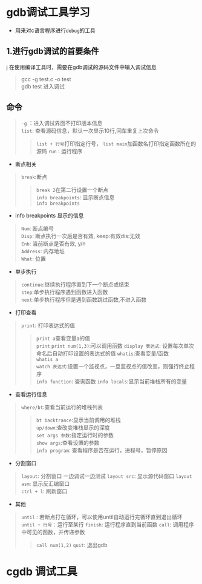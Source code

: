 # gdb调试工具学习

* 用来对c语言程序进行`debug`的工具  

## 1.进行gdb调试的首要条件
j 在使用编译工具时，需要在gdb调试的源码文件中输入调试信息
> gcc -g test.c -o test  
> gdb test 进入调试  

## 命令
> `-g` ：进入调试界面不打印版本信息  
> `list`: 查看源码信息，默认一次显示10行,回车重复上次命令  
> > `list + 行号`打印指定行号，
> > `list main`加函数名打印指定函数所在的源码
> `run` : 运行程序

- 断点相关
> `break`:断点  
> > `break 2`在第二行设置一个断点  
> `info breakpoints`: 显示断点信息  
> > `info breakpoints`

- info breakpoints 显示的信息
> `Num`: 断点编号  
> `Disp`: 断点执行一次后是否有效, keep:有效dis:无效  
> `Enb`: 当前断点是否有效, y/n  
> `Address`: 内存地址   
> `What`: 位置    

- 单步执行    
> `continue`:继续执行程序直到下一个断点或结束  
> `step`:单步执行程序遇到函数进入函数  
> `next`:单步执行程序但是遇到函数跳过函数,不进入函数  

- 打印查看 
> `print`: 打印表达式的值
> > `print a`查看变量a的值  
> > `print`
> > `print num(1,3)`:可以调用函数
> `display 表达式`: 设置每次单次命名后自动打印设置的表达式的值
> `whatis`:查看变量/函数  
> > `whatis a`    
> `watch 表达式`:设置一个监视点，一旦监视点的值改变，则强行终止程序  
> `info function`: 查询函数
> `info locals`:显示当前堆栈所有的变量  

- 查看运行信息  
> `where/bt`:查看当前运行的堆栈列表
> > `bt backtrance`:显示当前调用的堆栈  
> > `up/down`:查改变堆栈显示的深度  
> `set args 参数`:指定运行时的参数  
> > `show args`:查看设置的参数  
> `info program`: 查看程序是否在运行，进程号，暂停原因  

- 分割窗口
> `layout`: 分割窗口 一边调试一边测试
> `layout src`: 显示源代码窗口
> `layout asm`: 显示反汇编窗口  
> `ctrl + l`: 刷新窗口  

- 其他
> `until` : 若断点打在循环，可以使用until自动运行完循环直到退出循环
> `until + 行号`：运行至某行
> `finish`: 运行程序直到当前函数
> `call`: 调用程序中可见的函数，并传递参数
> > `call num(1,2)`
> `quit`: 退出gdb

# cgdb 调试工具  


